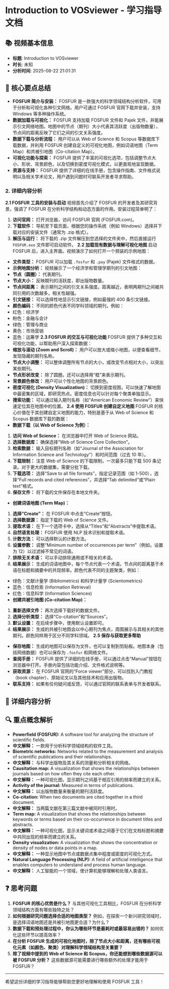 
# Introduction to VOSviewer - 学习指导文档

## 📚 视频基本信息
- **标题**: Introduction to VOSviewer
- **时长**: 未知
- **分析时间**: 2025-08-22 21:01:31

## 🎯 核心要点总结
*   **FOSFUR 简介与安装：** FOSFUR 是一款强大的科学领域结构分析软件，可用于分析和可视化各种引文网络。用户可通过 FOSFUR 官网下载并安装，支持 Windows 等多种操作系统。
*   **数据加载与可视化：** FOSFUR 支持加载 FOSFUR 文件和 Pajek 文件，并能展示引文网络地图。地图中的节点（期刊）大小代表其活跃度（出版物数量），节点间的距离反映了它们之间的引文关系强度。
*   **数据下载与分析流程：** 用户可以从 Web of Science 和 Scopus 等数据库下载数据，并利用 FOSFUR 创建自定义的可视化地图，例如词语地图（Term Map）和共被引地图（Co-citation Map）。
*   **可视化功能与探索：** FOSFUR 提供了丰富的可视化选项，包括调整节点大小、形状、背景颜色，以及切换到密度可视化模式，以更直观地呈现数据。
*   **资源与支持：** FOSFUR 提供了详细的在线手册，包含操作指南、文件格式说明以及相关学术论文，用户遇到问题时可联系开发者寻求帮助。
### 2. 详细内容分析
**2.1 FOSFUR 工具的安装与启动**
视频首先介绍了 FOSFUR 的开发者及其研究背景，强调了 FOSFUR 在分析科学结构和动态方面的作用。安装过程简单明了：
1.  **访问官网：** 打开浏览器，访问 FOSFUR 官网 (FOSFUR.com)。
2.  **下载软件：** 导航至下载页面，根据您的操作系统（例如 Windows）选择并下载对应的安装文件（通常为 .zip 格式）。
3.  **解压与运行：** 将下载的 .zip 文件解压到您选择的文件夹中，然后直接运行 `FOSFUR.exe` 文件即可启动软件。
**2.2 加载现有数据与理解可视化地图**
启动 FOSFUR 后，进入主界面。视频演示了如何打开一个预装的示例地图：
*   **文件类型：** FOSFUR 可以加载 `.fosfur` 和 `.pay` (Pajek) 文件格式的数据。
*   **示例地图分析：** 视频展示了一个经济学和管理学期刊的引文地图：
*   **节点（圆圈）：** 代表期刊。
*   **节点大小：** 反映期刊的活跃度，即出版物数量。
*   **节点间距离：** 表示期刊之间的引文关系强度。距离越近，表明两期刊之间被共同引用的次数越多，相关性越强。
*   **引文链接：** 可以选择性地显示引文链接，例如最强的 400 条引文链接。
*   **颜色编码：** 不同的颜色代表不同学科领域的期刊，例如：
*   红色：经济学
*   粉色：金融与会计
*   绿色：管理与商业
*   黄色：市场营销
*   蓝色：运筹学
**2.3 FOSFUR 的交互与可视化功能**
FOSFUR 提供了多种交互和可视化功能，以帮助用户深入探索数据：
*   **缩放与滚动 (Zoom and Scroll)：** 用户可以放大或缩小地图，以便查看细节，发现隐藏的期刊名称。
*   **节点大小调整：** 可以整体调整所有节点的大小，或改变节点相对大小，以突出某些期刊。
*   **节点形状改变：** 除了圆圈，还可以选择用“框”来表示期刊。
*   **背景颜色修改：** 用户可以个性化地图的背景颜色。
*   **密度可视化 (Density Visualization)：** 切换到密度视图，可以快速了解地图中最密集的区域，即研究热点。密度信息也可以针对每个聚类单独显示。
*   **搜索功能：** 可以通过输入期刊名称（如“American Economic Review”）来快速定位其在地图中的位置。
**2.4 使用 FOSFUR 创建自定义地图**
FOSFUR 的核心价值在于其创建自定义地图的能力，特别是基于从 Web of Science 和 Scopus 数据库下载的数据：
*   **数据下载（以 Web of Science 为例）：**
1.  **访问 Web of Science：** 在浏览器中打开 Web of Science 网站。
2.  **选择数据库：** 确保选择“Web of Science Core Collection”。
3.  **检索数据：** 输入目标期刊名称（如“Journal of the Association for Information Science and Technology”）和时间范围（过去 10 年）。
4.  **下载限制：** 注意 Web of Science 的下载限制，一次最多只能下载 500 条记录。对于更大的数据集，需要分批下载。
5.  **下载选项：** 选择“Save to all file formats”，指定记录范围（如 1-500），选择“Full records and cited references”，并选择“Tab delimited”或“Plain text”格式。
6.  **保存文件：** 将下载的文件保存在本地文件夹。
*   **创建词语地图 (Term Map)：**
1.  **选择“Create”：** 在 FOSFUR 中点击“Create”按钮。
2.  **选择数据源：** 指定下载的 Web of Science 文件。
3.  **提取术语：** 在下一个选项卡中，选择从“Titles”和“Abstracts”中提取术语。
4.  **自然语言处理：** FOSFUR 使用 NLP 技术识别和提取术语。
5.  **计数方法：** 可以选择默认的计数方法。
6.  **设置参数：** 调整“Minimum number of occurrences per term”（例如，设置为 12）以过滤掉不常见的词语。
7.  **排除无关术语：** 可以手动排除通用或不相关的术语。
8.  **结果展示：** 生成的词语地图中，每个节点代表一个术语。节点间的距离基于术语在标题和摘要中的共现频率。颜色代表不同的主题聚类，例如：
*   绿色：文献计量学 (Bibliometrics) 和科学计量学 (Scientometrics)
*   蓝色：信息检索 (Information Retrieval)
*   红色：信息科学 (Information Sciences)
*   **创建共被引地图 (Co-citation Map)：**
1.  **重新选择文件：** 再次选择下载好的数据文件。
2.  **选择分析类型：** 选择“Co-citation”和“Sources”。
3.  **默认设置：** 在后续步骤中，使用默认设置即可。
4.  **结果展示：** 生成的共被引地图会以中心期刊为焦点，周围展示与其相关的其他期刊。颜色同样用于区分不同学科领域。
**2.5 保存与获取更多帮助**
*   **保存地图：** 生成的地图可以保存为文件，也可以复制到剪贴板。地图本身（包括网络数据）也可以保存为 `.fosfur` 和网络文件。
*   **查阅手册：** FOSFUR 提供了详细的在线手册，可以通过点击“Manual”按钮在浏览器中打开。手册内容包括功能介绍、文件格式说明等。
*   **获取资源：** 在 FOSFUR 官网的“Force viewer”部分，可以找到入门教程（book chapter）、原始论文以及其他技术和应用出版物。
*   **联系支持：** 如果有任何疑问或反馈，可以通过官网的联系表单与开发者联系。

## 📖 详细内容分析


## 🔍 重点概念解析
*   **Powerfield (FOSFUR):** A software tool for analyzing the structure of scientific fields.
*   **中文解释：** 一款用于分析科学领域结构的软件工具。
*   **Biometric networks:** Networks related to the measurement and analysis of scientific publications and their relationships.
*   **中文解释：** 与科学出版物及其关系的测量和分析相关的网络。
*   **Causitation map:** A visualization that shows the relationships between journals based on how often they cite each other.
*   **中文解释：** 一种可视化图，显示期刊之间基于相互引用的频率而建立的关系。
*   **Activity of the journal:** Measured in terms of publications.
*   **中文解释：** 以出版物数量来衡量的期刊活跃度。
*   **Co-citation:** When two documents are cited together in a third document.
*   **中文解释：** 当两篇文献在第三篇文献中被同时引用时。
*   **Term map:** A visualization that shows the relationships between keywords or terms based on their co-occurrence in document titles and abstracts.
*   **中文解释：** 一种可视化图，显示关键词或术语之间基于它们在文档标题和摘要中共同出现的频率而建立的关系。
*   **Density visualization:** A visualization that shows the concentration or density of nodes or data points in a map.
*   **中文解释：** 一种显示地图中节点或数据点集中程度或密度的可视化方式。
*   **Natural Language Processing (NLP):** A field of artificial intelligence that enables computers to understand and process human language.
*   **中文解释：** 人工智能的一个领域，使计算机能够理解和处理人类语言。

## ❓ 思考问题
1.  **FOSFUR 的核心优势是什么？** 与其他可视化工具相比，FOSFUR 在分析科学领域结构方面有哪些独特之处？
2.  **如何根据研究问题选择合适的地图类型？** 例如，在探索一个新兴研究领域时，是选择词语地图还是共被引地图更合适？为什么？
3.  **数据下载和预处理过程中，你认为哪些环节是最耗时或最容易出错的？** 如何优化这些环节以提高效率？
4.  **在分析 FOSFUR 生成的可视化地图时，除了节点大小和距离，还有哪些可视化元素（如颜色、聚类）对理解科学领域结构至关重要？**
5.  **除了视频中提到的 Web of Science 和 Scopus，你还能想到哪些数据源可以被 FOSFUR 分析？** 这些数据源可能需要进行哪些额外的处理才能用于 FOSFUR？
---
希望这份详细的学习指导能够帮助您更好地理解和使用 FOSFUR 工具！



